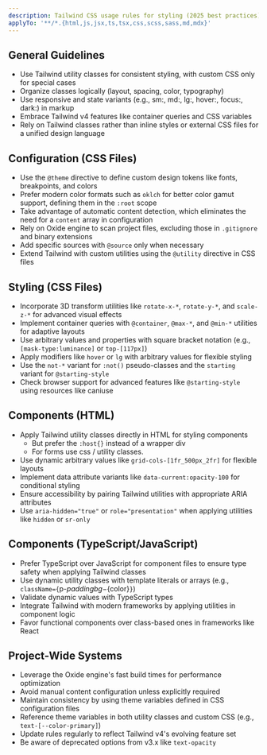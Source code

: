 ```yaml
---
description: Tailwind CSS usage rules for styling (2025 best practices)
applyTo: '**/*.{html,js,jsx,ts,tsx,css,scss,sass,md,mdx}'
---
```


## General Guidelines
- Use Tailwind utility classes for consistent styling, with custom CSS only for special cases
- Organize classes logically (layout, spacing, color, typography)
- Use responsive and state variants (e.g., sm:, md:, lg:, hover:, focus:, dark:) in markup
- Embrace Tailwind v4 features like container queries and CSS variables
- Rely on Tailwind classes rather than inline styles or external CSS files for a unified design language

## Configuration (CSS Files)
- Use the `@theme` directive to define custom design tokens like fonts, breakpoints, and colors
- Prefer modern color formats such as `oklch` for better color gamut support, defining them in the `:root` scope
- Take advantage of automatic content detection, which eliminates the need for a `content` array in configuration
- Rely on Oxide engine to scan project files, excluding those in `.gitignore` and binary extensions
- Add specific sources with `@source` only when necessary
- Extend Tailwind with custom utilities using the `@utility` directive in CSS files

## Styling (CSS Files)
- Incorporate 3D transform utilities like `rotate-x-*`, `rotate-y-*`, and `scale-z-*` for advanced visual effects
- Implement container queries with `@container`, `@max-*`, and `@min-*` utilities for adaptive layouts
- Use arbitrary values and properties with square bracket notation (e.g., `[mask-type:luminance]` or `top-[117px]`)
- Apply modifiers like `hover` or `lg` with arbitrary values for flexible styling
- Use the `not-*` variant for `:not()` pseudo-classes and the `starting` variant for `@starting-style`
- Check browser support for advanced features like `@starting-style` using resources like caniuse

## Components (HTML)
- Apply Tailwind utility classes directly in HTML for styling components
  - But prefer the `:host{}` instead of a wrapper div
  - For forms use css / utility classes.
- Use dynamic arbitrary values like `grid-cols-[1fr_500px_2fr]` for flexible layouts
- Implement data attribute variants like `data-current:opacity-100` for conditional styling
- Ensure accessibility by pairing Tailwind utilities with appropriate ARIA attributes
- Use `aria-hidden="true"` or `role="presentation"` when applying utilities like `hidden` or `sr-only`

## Components (TypeScript/JavaScript)
- Prefer TypeScript over JavaScript for component files to ensure type safety when applying Tailwind classes
- Use dynamic utility classes with template literals or arrays (e.g., `className={`p-${padding} bg-${color}`}`)
- Validate dynamic values with TypeScript types
- Integrate Tailwind with modern frameworks by applying utilities in component logic
- Favor functional components over class-based ones in frameworks like React

## Project-Wide Systems
- Leverage the Oxide engine's fast build times for performance optimization
- Avoid manual content configuration unless explicitly required
- Maintain consistency by using theme variables defined in CSS configuration files
- Reference theme variables in both utility classes and custom CSS (e.g., `text-[--color-primary]`)
- Update rules regularly to reflect Tailwind v4's evolving feature set
- Be aware of deprecated options from v3.x like `text-opacity`
